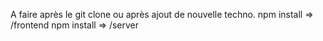 A faire après le git clone ou après ajout de nouvelle techno.
npm install => /frontend
npm install => /server

